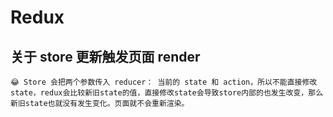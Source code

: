 # Redux

## 关于 store 更新触发页面 render

    😂 Store 会把两个参数传入 reducer： 当前的 state 和 action，所以不能直接修改state，redux会比较新旧state的值，直接修改state会导致store内部的也发生改变，那么新旧state也就没有发生变化。页面就不会重新渲染。